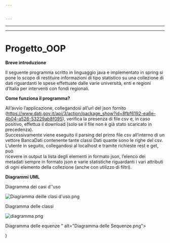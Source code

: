 ```yaml
---


---
```


<hr>
<hr>
<h1 id="progetto_oop">Progetto_OOP</h1>
<p><strong>Breve introduzione</strong></p>
<p>Il seguente programma scritto in linguaggio java e implementato in spring si pone lo scopo di restituire informazioni di tipo statistico su una collezione di dati riguardanti le spese effettuate dalle varie università, enti e regioni d’Italia per interventi con fondi regionali.</p>
<p><strong>Come funziona il programma?</strong></p>
<p>All’avvio l’applicazione, collegandosi all’url del json fornito (<a href="https://www.dati.gov.it/api/3/action/package_show?id=8fbf6192-ea6e-4b04-a526-53229ab8f095">https://www.dati.gov.it/api/3/action/package_show?id=8fbf6192-ea6e-4b04-a526-53229ab8f095</a>), verifica la presenza di file csv e, in caso positivo, effettua il download (solo se il file non è già stato scaricato in precedenza).<br>
Successivamente viene eseguito il parsing del primo file csv all’interno di un vettore BancaDati contenente tante classi Dati quante sono le righe del csv.<br>
L’utente in seguito, collegandosi al localhost e tramite richieste rest e get, può<br>ricevere in output la lista degli elementi in formato json, l’elenco dei metadati sempre in formato json e varie statistiche riguardanti i vari attributi di ogni elemento della collezione (anche con utilizzo di filtri).</p>
<p><strong>
Diagrammi UML</strong></p>
<p>Diagramma dei casi d’'uso</p>
<p><img sablob:https://stackedit.io/6d92b4ae-c21e-464a-93cc-47f35ab4fe40" alt="Diagramma deille clasi d'uso.png"></p>
<p>Diagramma delle classi</p>
<p><img srmma.blob:https://stackedit.io/33df9553-be19-4f30-b3e5-2b4dcd00896f" alt="diagramma.png"></p>
<p>Diagramma delle equenze
" alt="Diagramma delle Sequenze.png"></p>
)
<!--stackedit_data:
eyJoaXN0b3J5IjpbMTc0NTEzNDczNF19
-->